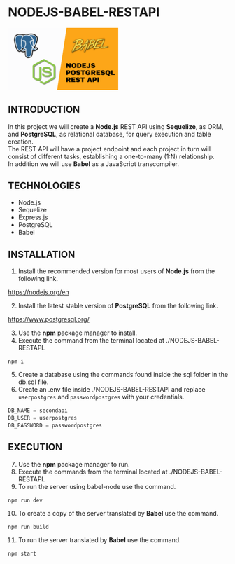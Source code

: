 # NODEJS-BABEL-RESTAPI

<img width="50%" src="./images/nodejs_postgresql_babel_restapi.png" />

## INTRODUCTION

In this project we will create a **Node.js** REST API using **Sequelize**, as ORM, and **PostgreSQL**, as relational database, for query execution and table creation. <br>
The REST API will have a project endpoint and each project in turn will consist of different tasks, establishing a one-to-many (1:N) relationship. <br>
In addition we will use **Babel** as a JavaScript transcompiler.

## TECHNOLOGIES

- Node.js
- Sequelize
- Express.js
- PostgreSQL
- Babel

## INSTALLATION

1. Install the recommended version for most users of **Node.js** from the following link.

https://nodejs.org/en

2. Install the latest stable version of **PostgreSQL** from the following link.

https://www.postgresql.org/

3. Use the **npm** package manager to install.
4. Execute the command from the terminal located at ./NODEJS-BABEL-RESTAPI.

```shell
npm i
```

5. Create a database using the commands found inside the sql folder in the db.sql file.
6. Create an .env file inside ./NODEJS-BABEL-RESTAPI and replace `userpostgres` and `passwordpostgres` with your credentials.

```js
DB_NAME = secondapi
DB_USER = userpostgres
DB_PASSWORD = passwordpostgres
```

## EXECUTION

7. Use the **npm** package manager to run.
8. Execute the commands from the terminal located at ./NODEJS-BABEL-RESTAPI.
9. To run the server using babel-node use the command.

```shell
npm run dev
```

10. To create a copy of the server translated by **Babel** use the command.

```shell
npm run build
```

11. To run the server translated by **Babel** use the command.

```shell
npm start
```
